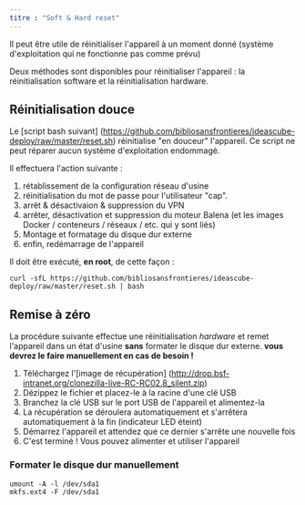 ```yaml
---
titre : "Soft & Hard reset"
---
```


Il peut être utile de réinitialiser l'appareil à un moment donné (système d'exploitation qui ne fonctionne pas comme prévu)

Deux méthodes sont disponibles pour réinitialiser l'appareil : la réinitialisation software et la réinitialisation hardware.

## Réinitialisation douce
Le [script bash suivant] (https://github.com/bibliosansfrontieres/ideascube-deploy/raw/master/reset.sh) réinitialise "en douceur" l'appareil. Ce script ne peut réparer aucun système d'exploitation endommagé.

Il effectuera l'action suivante : 

1. rétablissement de la configuration réseau d'usine
2. réinitialisation du mot de passe pour l'utilisateur "cap".
3. arrêt & désactivaion & suppression du VPN
4. arrêter, désactivation et suppression du moteur Balena (et les images Docker / conteneurs / réseaux / etc. qui y sont liés)
5. Montage et formatage du disque dur externe
6. enfin, redémarrage de l'appareil

Il doit être exécuté, **en root**, de cette façon :
```
curl -sfL https://github.com/bibliosansfrontieres/ideascube-deploy/raw/master/reset.sh | bash
```

## Remise à zéro

La procédure suivante effectue une réinitialisation _hardware_ et remet l'appareil dans un état d'usine **sans** formater le disque dur externe. **vous devrez le faire manuellement en cas de besoin !**

1. Téléchargez l'[image de récupération] (http://drop.bsf-intranet.org/clonezilla-live-RC-RC02.8_silent.zip)
2. Dézippez le fichier et placez-le à la racine d'une clé USB
3. Branchez la clé USB sur le port USB de l'appareil et alimentez-la
4. La récupération se déroulera automatiquement et s'arrêtera automatiquement à la fin (indicateur LED éteint)
5. Démarrez l'appareil et attendez que ce dernier s'arrête une nouvelle fois
6. C'est terminé ! Vous pouvez alimenter et utiliser l'appareil

### Formater le disque dur manuellement
```
umount -A -l /dev/sda1
mkfs.ext4 -F /dev/sda1
```
